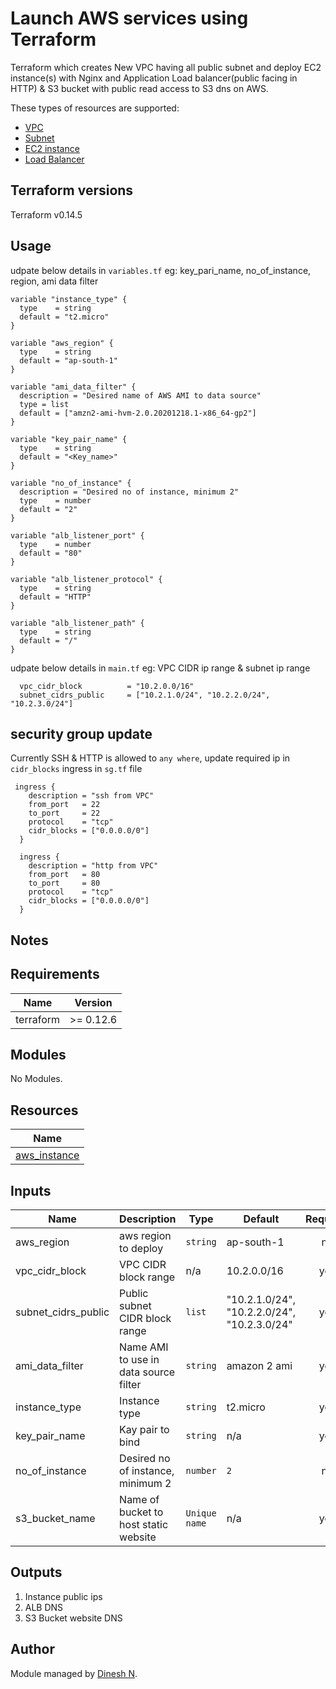 # Launch AWS services using Terraform 

Terraform  which creates New VPC having all public subnet and deploy EC2 instance(s) with Nginx and Application Load balancer(public facing in HTTP) & S3 bucket with public read access to S3 dns on AWS.

These types of resources are supported:

* [VPC](https://registry.terraform.io/providers/hashicorp/aws/latest/docs/resources/vpc)
* [Subnet](https://registry.terraform.io/providers/hashicorp/aws/latest/docs/resources/subnet)
* [EC2 instance](https://www.terraform.io/docs/providers/aws/r/instance.html)
* [Load Balancer](https://registry.terraform.io/providers/hashicorp/aws/latest/docs/resources/lb)

## Terraform versions

Terraform v0.14.5

## Usage

udpate below details in `variables.tf` eg: key_pari_name, no_of_instance, region, ami data filter

```hcl
variable "instance_type" {
  type    = string
  default = "t2.micro"
}

variable "aws_region" {
  type    = string
  default = "ap-south-1"
}

variable "ami_data_filter" {
  description = "Desired name of AWS AMI to data source"
  type = list
  default = ["amzn2-ami-hvm-2.0.20201218.1-x86_64-gp2"]
}

variable "key_pair_name" {
  type    = string
  default = "<Key_name>"
}

variable "no_of_instance" {
  description = "Desired no of instance, minimum 2"
  type    = number
  default = "2"
}

variable "alb_listener_port" {
  type    = number
  default = "80"
}

variable "alb_listener_protocol" {
  type    = string
  default = "HTTP"
}

variable "alb_listener_path" {
  type    = string
  default = "/"
}
```

udpate below details in `main.tf` eg: VPC CIDR ip range & subnet ip range

```hcl
  vpc_cidr_block          = "10.2.0.0/16"
  subnet_cidrs_public     = ["10.2.1.0/24", "10.2.2.0/24", "10.2.3.0/24"]

```


## security group update

Currently SSH & HTTP is allowed to `any where`, update required ip in  `cidr_blocks` ingress in `sg.tf` file

```hcl
 ingress {
    description = "ssh from VPC"
    from_port   = 22
    to_port     = 22
    protocol    = "tcp"
    cidr_blocks = ["0.0.0.0/0"]
  }

  ingress {
    description = "http from VPC"
    from_port   = 80
    to_port     = 80
    protocol    = "tcp"
    cidr_blocks = ["0.0.0.0/0"]
  }
```


## Notes


<!-- BEGINNING OF PRE-COMMIT-TERRAFORM DOCS HOOK -->
## Requirements

| Name | Version |
|------|---------|
| terraform | >= 0.12.6 |


## Modules

No Modules.

## Resources

| Name |
|------|
| [aws_instance](https://registry.terraform.io/providers/hashicorp/aws/latest/docs/resources/instance) |

## Inputs

| Name | Description | Type | Default | Required |
|------|-------------|------|---------|:--------:|
| aws_region | aws region to deploy | `string` | ap-south-1 | no |
| vpc_cidr_block | VPC CIDR block range | n/a | 10.2.0.0/16 | yes |
| subnet_cidrs_public | Public subnet CIDR block range | `list` | "10.2.1.0/24", "10.2.2.0/24", "10.2.3.0/24" | yes |
| ami_data_filter | Name AMI to use in data source filter | `string` | amazon 2 ami | yes |
| instance_type | Instance type | `string` | t2.micro | yes |
| key_pair_name | Kay pair to bind | `string` | n/a | yes |
| no_of_instance | Desired no of instance, minimum 2 | `number` | `2` | no |
| s3_bucket_name | Name of bucket to host static website | `Unique name` | n/a | yes |


## Outputs

1. Instance public ips
2. ALB DNS
3. S3 Bucket website DNS

## Author

Module managed by [Dinesh N](https://github.com/dineshn-dsm).

